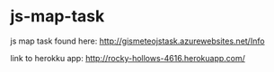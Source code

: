 js-map-task
===========

js map task found here: http://gismeteojstask.azurewebsites.net/Info

link to herokku app: http://rocky-hollows-4616.herokuapp.com/
